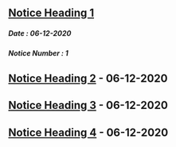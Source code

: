 ## [Notice Heading 1]()  
##### Date : 06-12-2020  
##### Notice Number : 1
## [Notice Heading 2]() - 06-12-2020
## [Notice Heading 3]() - 06-12-2020
## [Notice Heading 4]() - 06-12-2020
